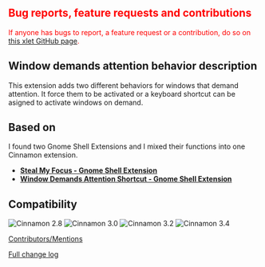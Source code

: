 <h2 style="color:red;">Bug reports, feature requests and contributions</h2>
<span style="color:red;">
If anyone has bugs to report, a feature request or a contribution, do so on <a href="https://github.com/Odyseus/CinnamonTools">this xlet GitHub page</a>.
</span>

## Window demands attention behavior description

This extension adds two different behaviors for windows that demand attention. It force them to be activated or a keyboard shortcut can be asigned to activate windows on demand.

## Based on
I found two Gnome Shell Extensions and I mixed their functions into one Cinnamon extension.

- [**Steal My Focus - Gnome Shell Extension**](https://github.com/v-dimitrov/gnome-shell-extension-stealmyfocus)
- [**Window Demands Attention Shortcut - Gnome Shell Extension**](https://github.com/awamper/window-demands-attention-shortcut)

## Compatibility

![Cinnamon 2.8](https://odyseus.github.io/CinnamonTools/lib/badges/cinn-2.8.svg)
![Cinnamon 3.0](https://odyseus.github.io/CinnamonTools/lib/badges/cinn-3.0.svg)
![Cinnamon 3.2](https://odyseus.github.io/CinnamonTools/lib/badges/cinn-3.2.svg)
![Cinnamon 3.4](https://odyseus.github.io/CinnamonTools/lib/badges/cinn-3.4.svg)

[Contributors/Mentions](https://github.com/Odyseus/CinnamonTools/blob/master/extensions/0dyseus%40WindowDemandsAttentionBehavior/files/0dyseus%40WindowDemandsAttentionBehavior/CONTRIBUTORS.md)

[Full change log](https://github.com/Odyseus/CinnamonTools/blob/master/extensions/0dyseus%40WindowDemandsAttentionBehavior/CHANGE_LOG.md)
